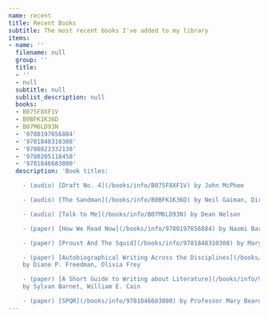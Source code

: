 ```yaml
---
name: recent
title: Recent Books
subtitle: The most recent books I've added to my library
items:
- name: ''
  filename: null
  group: ''
  title:
  - ''
  - null
  subtitle: null
  sublist_description: null
  books:
  - B075F8XF1V
  - B0BFK1K36D
  - B07M6LD93N
  - '9780197656884'
  - '9781848310308'
  - '9780822332138'
  - '9780205118458'
  - '9781846683800'
  description: 'Book titles:

    - (audio) [Draft No. 4](/books/info/B075F8XF1V) by John McPhee

    - (audio) [The Sandman](/books/info/B0BFK1K36D) by Neil Gaiman, Dirk Maggs

    - (audio) [Talk to Me](/books/info/B07M6LD93N) by Dean Nelson

    - (paper) [How We Read Now](/books/info/9780197656884) by Naomi Baron

    - (paper) [Proust And The Squid](/books/info/9781848310308) by Maryanne Wolf

    - (paper) [Autobiographical Writing Across the Disciplines](/books/info/9780822332138)
    by Diane P. Freedman, Olivia Frey

    - (paper) [A Short Guide to Writing about Literature](/books/info/9780205118458)
    by Sylvan Barnet, William E. Cain

    - (paper) [SPQR](/books/info/9781846683800) by Professor Mary Beard'
---
```


